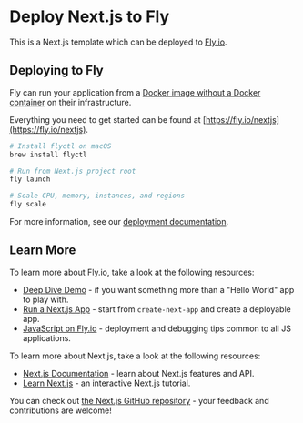 # Deploy Next.js to Fly

This is a Next.js template which can be deployed to [Fly.io](https://fly.io).

## Deploying to Fly

Fly can run your application from a [Docker image without a Docker container](https://www.youtube.com/watch?v=7iypMRKniPU) on their infrastructure.

Everything you need to get started can be found at [https://fly.io/nextjs](https://fly.io/nextjs).

```bash
# Install flyctl on macOS
brew install flyctl

# Run from Next.js project root
fly launch

# Scale CPU, memory, instances, and regions
fly scale
```

For more information, see our [deployment documentation](https://nextjs.org/docs/app/building-your-application/deploying#self-hosting).

## Learn More

To learn more about Fly.io, take a look at the following resources:

- [Deep Dive Demo](https://fly.io/docs/deep-dive/) - if you want something more than a "Hello World" app to play with.
- [Run a Next.js App](https://fly.io/docs/js/frameworks/nextjs/) - start from `create-next-app` and create a deployable app.
- [JavaScript on Fly.io](https://fly.io/docs/js/) - deployment and debugging tips common to all JS applications.

To learn more about Next.js, take a look at the following resources:

- [Next.js Documentation](https://nextjs.org/docs) - learn about Next.js features and API.
- [Learn Next.js](https://nextjs.org/learn) - an interactive Next.js tutorial.

You can check out [the Next.js GitHub repository](https://github.com/vercel/next.js) - your feedback and contributions are welcome!
